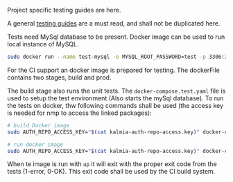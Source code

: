 Project specific testing guides are here.

A general [testing guides](https://bitbucket.org/kalmiadevs/kalmia-common-lib/src/master/docs/TESTING.md) are a must read, and shall not be duplicated here. 

Tests need MySql database to be present. 
Docker image can be used to run local instance of MySQL. 

```bash
sudo docker run --name test-mysql -e MYSQL_ROOT_PASSWORD=test -p 3306:3306 -d mysql
```

For the CI support an docker image is prepared for testing. The dockerFile contains two stages, build and prod.

The build stage also runs the unit tests. The `docker-compose.test.yaml` file is used to setup the test environment (Also starts the mySql database).
To run the tests on docker, thw following commands shall be used (the access key is needed for nmp to access the linked packages):



```bash
# build Docker image
sudo AUTH_REPO_ACCESS_KEY="$(cat kalmia-auth-repo-access.key)" docker-compose -f docker-compose.test.yaml --env-file ./.env.test build --force

# run docker image
sudo AUTH_REPO_ACCESS_KEY="$(cat kalmia-auth-repo-access.key)" docker-compose -f docker-compose.test.yaml --env-file ./.env.test up --force-recreate --abort-on-container-exit --exit-code-from api
```




When te image is run with `up` it will exit with the proper exit code from the tests (1-error, 0-OK). This exit code shall be used by the CI build system.